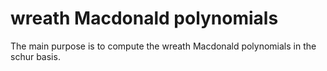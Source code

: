# wreath Macdonald polynomials

The main purpose is to compute the wreath Macdonald polynomials in the schur basis.
